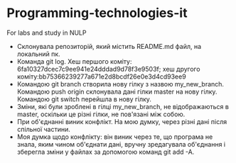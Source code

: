 # Programming-technologies-it
For labs and study in NULP
* Склонувала репозиторій, який містить README.md файл, на локальний пк.
* Команда git log. Хеш першого коміту: 6fa10327dcec7c9ee941e24dddad9d78f3e9503f; хеш другого коміту:bb75366239277a671e2d8bcdf26e0e3d4cd93ee9
* Командою git branch створила нову гілку з назвою my_new_branch. Командою push origin склонувала дані гілки master на нову гілку. Командою git switch перейшла в нову гілку. 
* Зміни, які були зроблені в гілці my_new_branch, не відображаються в master, оскільки це різні гілки, не пов'язані між собою. 
* При об'єднанні виник конфлікт. На мою думку, через різні дані після спільної частини.
* Моя думка щодо конфлікту: він виник через те, що програма не знала, яким чином об'єднати дані, вручну зредагувала об'єднання і зберегла зміни у файлах за допомогою команд git add -A.
